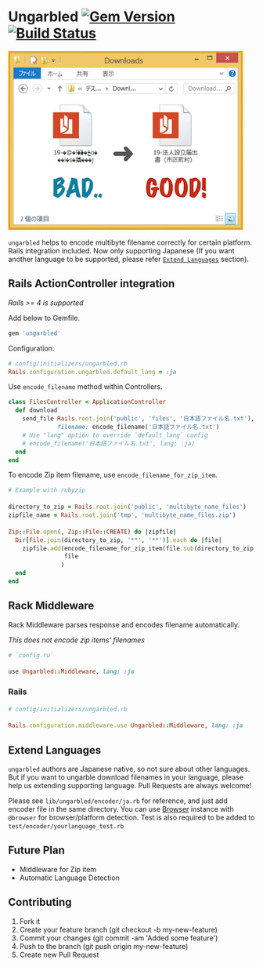 # Ungarbled [![Gem Version](https://badge.fury.io/rb/ungarbled.svg)](http://badge.fury.io/rb/ungarbled) [![Build Status](https://api.shippable.com/projects/53e8bc2a00be167401ed2929/badge/master)](https://www.shippable.com/projects/53e8bc2a00be167401ed2929)

![ungarbled](./readme/readme.png)

`ungarbled` helps to encode multibyte filename correctly for certain platform. Rails integration included. Now only supporting Japanese (If you want another language to be supported, please refer [`Extend Languages`](#extend-languages) section).

## Rails ActionController integration

_Rails >= 4 is supported_

Add below to Gemfile.

```ruby
gem 'ungarbled'
```

Configuration:

```ruby
# config/initializers/ungarbled.rb
Rails.configuration.ungarbled.default_lang = :ja
```

Use `encode_filename` method within Controllers.

```ruby
class FilesController < ApplicationController
  def download
    send_file Rails.root.join('public', 'files', '日本語ファイル名.txt'),
              filename: encode_filename('日本語ファイル名.txt')
    # Use "lang" option to override `default_lang` config
    # encode_filename('日本語ファイル名.txt', lang: :ja)
  end
end
```

To encode Zip item filename, use `encode_filename_for_zip_item`.

```ruby
# Example with rubyzip

directory_to_zip = Rails.root.join('public', 'multibyte_name_files')
zipfile_name = Rails.root.join('tmp', 'multibyte_name_files.zip')

Zip::File.open(, Zip::File::CREATE) do |zipfile|
  Dir[File.join(directory_to_zip, '**', '**')].each do |file|
    zipfile.add(encode_filename_for_zip_item(file.sub(directory_to_zip, '')),
                file
               )
  end
end
```

## Rack Middleware

Rack Middleware parses response and encodes filename automatically.

_This does not encode zip items' filenames_


```ruby
# `config.ru`

use Ungarbled::Middleware, lang: :ja
```

### Rails

```ruby
# config/initializers/ungarbled.rb

Rails.configuration.middleware.use Ungarbled::Middleware, lang: :ja
```

## Extend Languages

`ungarbled` authors are Japanese native, so not sure about other languages. But if you want to ungarble download filenames in your language, please help us extending supporting language. Pull Requests are always welcome!

Please see `lib/ungarbled/encoder/ja.rb` for reference, and just add encoder file in the same directory. You can use [Browser](https://github.com/fnando/browser) instance with `@browser` for browser/platform detection. Test is also required to be added to `test/encoder/yourlanguage_test.rb`

## Future Plan

* Middleware for Zip item
* Automatic Language Detection

## Contributing

1. Fork it
1. Create your feature branch (git checkout -b my-new-feature)
1. Commit your changes (git commit -am 'Added some feature')
1. Push to the branch (git push origin my-new-feature)
1. Create new Pull Request
